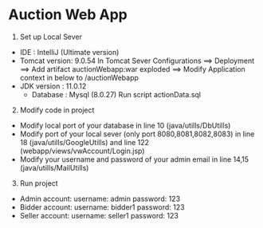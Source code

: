 # Auction Web App
1. Set up Local Sever
  - IDE           : IntelliJ (Ultimate version)
  - Tomcat version: 9.0.54
         In Tomcat Sever Configurations ==> Deployment ==> Add artifact auctionWebapp:war exploded ==> Modify Application context in below to /auctionWebapp
  - JDK version   : 11.0.12
    - Database      : Mysql (8.0.27)
         Run script actionData.sql
2. Modify code in project
  - Modify local port of your database in line 10 (java/utills/DbUtills)
  - Modify port of your local sever (only port 8080,8081,8082,8083) in line 18 (java/utills/GoogleUtills) and line 122 (webapp/views/vwAccount/Login.jsp)
  - Modify your username and password of your admin email in line 14,15 (java/utills/MailUtills)
3. Run project
  - Admin  account: username: admin    password: 123
  - Bidder account: username: bidder1  password: 123
  - Seller account: username: seller1  password: 123
  
